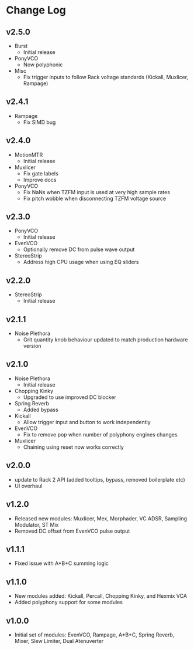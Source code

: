 # Change Log

## v2.5.0
  * Burst
    * Initial release
  * PonyVCO
    * Now polyphonic
  * Misc
    * Fix trigger inputs to follow Rack voltage standards (Kickall, Muxlicer, Rampage)

## v2.4.1
  * Rampage
    * Fix SIMD bug

## v2.4.0
  * MotionMTR
    * Initial release
  * Muxlicer
    * Fix gate labels
    * Improve docs
  * PonyVCO
    * Fix NaNs when TZFM input is used at very high sample rates
    * Fix pitch wobble when disconnecting TZFM voltage source

## v2.3.0
  * PonyVCO
    * Initial release
  * EvenVCO
    * Optionally remove DC from pulse wave output
  * StereoStrip
    * Address high CPU usage when using EQ sliders

## v2.2.0

  * StereoStrip
    * Initial release

## v2.1.1
  * Noise Plethora
    * Grit quantity knob behaviour updated to match production hardware version

## v2.1.0
  * Noise Plethora
    * Initial release
  * Chopping Kinky
    * Upgraded to use improved DC blocker
  * Spring Reverb
    * Added bypass
  * Kickall
    * Allow trigger input and button to work independently
  * EvenVCO
    * Fix to remove pop when number of polyphony engines changes
  * Muxlicer
    * Chaining using reset now works correctly

## v2.0.0
  * update to Rack 2 API (added tooltips, bypass, removed boilerplate etc)
  * UI overhaul

## v1.2.0

  * Released new modules: Muxlicer, Mex, Morphader, VC ADSR, Sampling Modulator, ST Mix
  * Removed DC offset from EvenVCO pulse output

## v1.1.1

  * Fixed issue with A*B+C summing logic

## v1.1.0

  * New modules added: Kickall, Percall, Chopping Kinky, and Hexmix VCA
  * Added polyphony support for some modules

## v1.0.0

  * Initial set of modules: EvenVCO, Rampage, A*B+C, Spring Reverb, Mixer, Slew Limiter, Dual Atenuverter